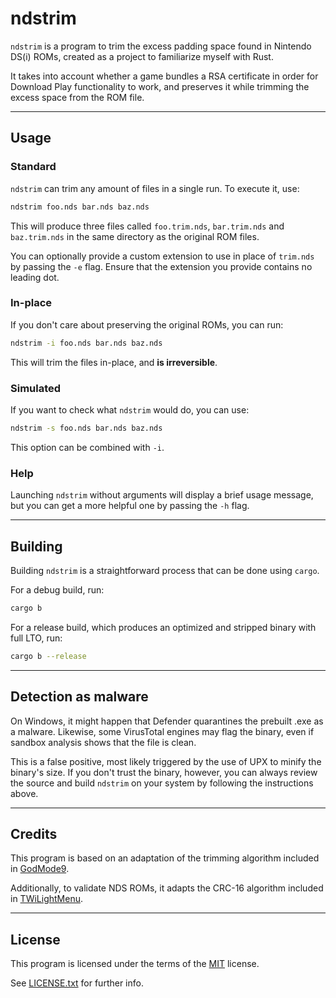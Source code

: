 # ndstrim

`ndstrim` is a program to trim the excess padding space found in Nintendo DS(i) ROMs, created as a
project to familiarize myself with Rust.

It takes into account whether a game bundles a RSA certificate in order for Download Play
functionality to work, and preserves it while trimming the excess space from the ROM file.

-----

## Usage

### Standard

`ndstrim` can trim any amount of files in a single run. To execute it, use:

```bash
ndstrim foo.nds bar.nds baz.nds
```

This will produce three files called `foo.trim.nds`, `bar.trim.nds` and `baz.trim.nds` in
the same directory as the original ROM files.

You can optionally provide a custom extension to use in place of `trim.nds` by passing the `-e`
flag. Ensure that the extension you provide contains no leading dot.

### In-place

If you don't care about preserving the original ROMs, you can run:

```bash
ndstrim -i foo.nds bar.nds baz.nds
```

This will trim the files in-place, and **is irreversible**.

### Simulated

If you want to check what `ndstrim` would do, you can use:

```bash
ndstrim -s foo.nds bar.nds baz.nds
```

This option can be combined with `-i`.

### Help

Launching `ndstrim` without arguments will display a brief usage message, but you can get a more
helpful one by passing the `-h` flag.

-----

## Building

Building `ndstrim` is a straightforward process that can be done using `cargo`.

For a debug build, run:

```bash
cargo b
```

For a release build, which produces an optimized and stripped binary with full LTO, run:

```bash
cargo b --release
```

-----

## Detection as malware

On Windows, it might happen that Defender quarantines the prebuilt .exe as a malware. Likewise,
some VirusTotal engines may flag the binary, even if sandbox analysis shows that the file is clean.

This is a false positive, most likely triggered by the use of UPX to minify the binary's size.
If you don't trust the binary, however, you can always review the source and build `ndstrim` on
your system by following the instructions above.

-----

## Credits

This program is based on an adaptation of the trimming algorithm included in [GodMode9][1].

Additionally, to validate NDS ROMs, it adapts the CRC-16 algorithm included in [TWiLightMenu][2].

-----

## License

This program is licensed under the terms of the [MIT][3] license.

See [LICENSE.txt][4] for further info.


[1]:https://github.com/d0k3/GodMode9
[2]:https://github.com/DS-Homebrew/TWiLightMenu
[3]:https://choosealicense.com/licenses/mit/
[4]:./LICENSE.txt
